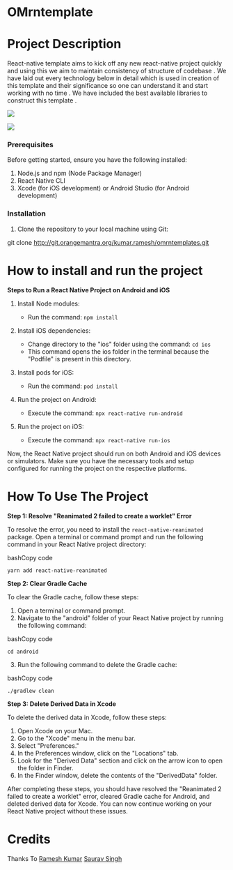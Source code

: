 OMrntemplate
==

Project Description
=
React-native template aims to kick off  any  new  react-native project quickly and using this we aim to maintain consistency of structure of codebase .  We have laid out  every technology below in detail  which is used in creation of this template and their significance  so one can understand it  and start working  with no time .
We have included the best available libraries to construct this template .

![](https://i.imgur.com/oZv90Od.png)

![](https://i.imgur.com/LDRN0Jt.png)

### Prerequisites

Before getting started, ensure you have the following installed:

1.  Node.js and npm (Node Package Manager)
2.  React Native CLI
3.  Xcode (for iOS development) or Android Studio (for Android development)

### Installation

1.  Clone the repository to your local machine using Git:

git clone http://git.orangemantra.org/kumar.ramesh/omrntemplates.git

How to install and run the project
=
**Steps to Run a React Native Project on Android and iOS**

1. Install Node modules:
    - Run the command: `npm install`

2. Install iOS dependencies:
    - Change directory to the "ios" folder using the command: `cd ios`
    - This command opens the ios folder in the terminal because the "Podfile" is present in this directory.

3. Install pods for iOS:
    - Run the command: `pod install`

4. Run the project on Android:
    - Execute the command: `npx react-native run-android`

5. Run the project on iOS:
    - Execute the command: `npx react-native run-ios`

Now, the React Native project should run on both Android and iOS devices or simulators. Make sure you have the necessary tools and setup configured for running the project on the respective platforms.


How To Use The Project
=
**Step 1: Resolve "Reanimated 2 failed to create a worklet" Error**

To resolve the error, you need to install the `react-native-reanimated` package. Open a terminal or command prompt and run the following command in your React Native project directory:

bashCopy code

`yarn add react-native-reanimated`

**Step 2: Clear Gradle Cache**

To clear the Gradle cache, follow these steps:

1.  Open a terminal or command prompt.
2.  Navigate to the "android" folder of your React Native project by running the following command:

bashCopy code

`cd android`

3.  Run the following command to delete the Gradle cache:

bashCopy code

`./gradlew clean`

**Step 3: Delete Derived Data in Xcode**

To delete the derived data in Xcode, follow these steps:

1.  Open Xcode on your Mac.
2.  Go to the "Xcode" menu in the menu bar.
3.  Select "Preferences."
4.  In the Preferences window, click on the "Locations" tab.
5.  Look for the "Derived Data" section and click on the arrow icon to open the folder in Finder.
6.  In the Finder window, delete the contents of the "DerivedData" folder.

After completing these steps, you should have resolved the "Reanimated 2 failed to create a worklet" error, cleared Gradle cache for Android, and deleted derived data for Xcode. You can now continue working on your React Native project without these issues.



Credits
=
Thanks To [Ramesh Kumar](kumar.ramesh@orangemantra.in) [Saurav Singh](singh.saurav@orangemantra.in)
